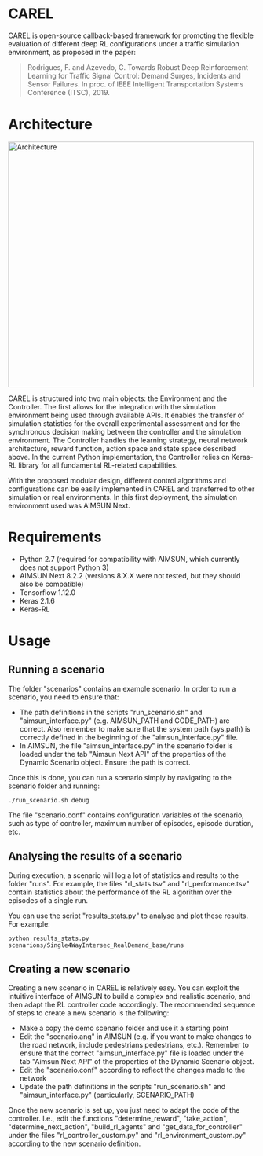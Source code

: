 # CAREL

CAREL is open-source callback-based framework for promoting the flexible evaluation of different deep RL configurations under a traffic simulation environment, as proposed in the paper:

> Rodrigues, F. and Azevedo, C. Towards Robust Deep Reinforcement Learning for Traffic Signal Control: Demand Surges, Incidents and Sensor Failures. In proc. of IEEE Intelligent Transportation Systems Conference (ITSC), 2019.

# Architecture

<img src="https://github.com/fmpr/CAREL/blob/master/framework.png" alt="Architecture" width="500"/>

CAREL is structured into two main objects: the Environment and the Controller. The first allows for the integration with the simulation environment being used through available APIs. It enables the transfer of simulation statistics for the overall experimental assessment and for the synchronous decision making between the controller and the simulation environment. The Controller handles the learning strategy, neural network architecture, reward function, action space and state space described above. In the current Python implementation, the Controller relies on Keras-RL library for all fundamental RL-related capabilities.

With the proposed modular design, different control algorithms and configurations can be easily implemented in CAREL and transferred to other simulation or real environments. In this first deployment, the simulation environment used was AIMSUN Next.

# Requirements

- Python 2.7 (required for compatibility with AIMSUN, which currently does not support Python 3)
- AIMSUN Next 8.2.2 (versions 8.X.X were not tested, but they should also be compatible)
- Tensorflow 1.12.0
- Keras 2.1.6
- Keras-RL

# Usage

## Running a scenario

The folder "scenarios" contains an example scenario. In order to run a scenario, you need to ensure that:
- The path definitions in the scripts "run_scenario.sh" and "aimsun_interface.py" (e.g. AIMSUN_PATH and CODE_PATH) are correct. Also remember to make sure that the system path (sys.path) is correctly defined in the beginning of the "aimsun_interface.py" file.
- In AIMSUN, the file "aimsun_interface.py" in the scenario folder is loaded under the tab "Aimsun Next API" of the properties of the Dynamic Scenario object. Ensure the path is correct. 

Once this is done, you can run a scenario simply by navigating to the scenario folder and running:

```shell
./run_scenario.sh debug
```

The file "scenario.conf" contains configuration variables of the scenario, such as type of controller, maximum number of episodes, episode duration, etc. 

## Analysing the results of a scenario

During execution, a scenario will log a lot of statistics and results to the folder "runs". For example, the files "rl_stats.tsv" and "rl_performance.tsv" contain statistics about the performance of the RL algorithm over the episodes of a single run. 

You can use the script "results_stats.py" to analyse and plot these results. For example:
```shell
python results_stats.py scenarions/Single4WayIntersec_RealDemand_base/runs
```

## Creating a new scenario

Creating a new scenario in CAREL is relatively easy. You can exploit the intuitive interface of AIMSUN to build a complex and realistic scenario, and then adapt the RL controller code accordingly. The recommended sequence of steps to create a new scenario is the following:

- Make a copy the demo scenario folder and use it a starting point
- Edit the "scenario.ang" in AIMSUN (e.g. if you want to make changes to the road network, include pedestrians pedestrians, etc.). Remember to ensure that the correct "aimsun_interface.py" file is loaded under the tab "Aimsun Next API" of the properties of the Dynamic Scenario object.
- Edit the "scenario.conf" according to reflect the changes made to the network
- Update the path definitions in the scripts "run_scenario.sh" and "aimsun_interface.py" (particularly, SCENARIO_PATH)

Once the new scenario is set up, you just need to adapt the code of the controller. I.e., edit the functions "determine_reward", "take_action", "determine_next_action", "build_rl_agents" and "get_data_for_controller" under the files "rl_controller_custom.py" and "rl_environment_custom.py" according to the new scenario definition.



